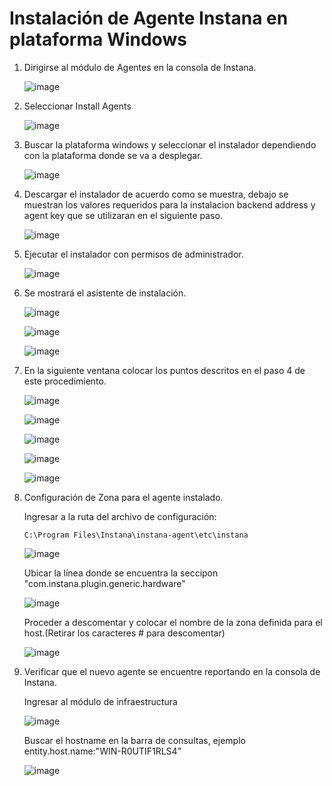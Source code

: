 # Instalación de Agente Instana en plataforma Windows

1. Dirigirse al módulo de Agentes en la consola de Instana.

   ![image](https://github.com/juan-conde-21/Instalacion-Agente-Instana/assets/13276404/14ac8ed5-4346-4256-9c01-0eb3f7d33a5c)


2. Seleccionar Install Agents

   ![image](https://github.com/juan-conde-21/Instalacion-Agente-Instana/assets/13276404/6acee1fb-f4ed-4427-9282-310c2d7ab8be)

3. Buscar la plataforma windows y seleccionar el instalador dependiendo con la plataforma donde se va a desplegar.

   ![image](https://github.com/juan-conde-21/Instalacion-Agente-Instana/assets/13276404/e0161efa-ff5b-4f44-8325-6ac0e06b6b92)

4. Descargar el instalador de acuerdo como se muestra, debajo se muestran los valores requeridos para la instalacion backend address y agent key que se utilizaran en el siguiente paso.
 
   ![image](https://github.com/juan-conde-21/Instalacion-Agente-Instana/assets/13276404/e8d620ad-dbca-4ae0-a4af-cb1a5765cf94)

5. Ejecutar el instalador con permisos de administrador.

   ![image](https://github.com/juan-conde-21/Instalacion-Agente-Instana/assets/13276404/13171c64-bb99-4cba-9c83-174673cb4577)

6. Se mostrará el asistente de instalación.

   ![image](https://github.com/juan-conde-21/Instalacion-Agente-Instana/assets/13276404/69e1a1ae-1411-48ab-b6d9-13009f012f3c)


   ![image](https://github.com/juan-conde-21/Instalacion-Agente-Instana/assets/13276404/35c82eab-d76f-4b94-a374-466c073e7a3f)

   ![image](https://github.com/juan-conde-21/Instalacion-Agente-Instana/assets/13276404/64775970-10c6-4c13-8ce3-da3f105a5305)

7. En la siguiente ventana colocar los puntos descritos en el paso 4 de este procedimiento.

   ![image](https://github.com/juan-conde-21/Instalacion-Agente-Instana/assets/13276404/3c79b7a0-c987-4527-a812-e72b40c1138d)

   ![image](https://github.com/juan-conde-21/Instalacion-Agente-Instana/assets/13276404/8e443592-0dca-41bf-a288-2e25b0cc0514)

   ![image](https://github.com/juan-conde-21/Instalacion-Agente-Instana/assets/13276404/e5badcd4-e936-4626-9a6d-da42109d8de6)

   ![image](https://github.com/juan-conde-21/Instalacion-Agente-Instana/assets/13276404/f16e0d0e-f811-4494-83a8-08cac19b7b11)

   ![image](https://github.com/juan-conde-21/Instalacion-Agente-Instana/assets/13276404/388a420b-9940-4151-a41d-e15b98b18bcc)


8. Configuración de Zona para el agente instalado.

   Ingresar a la ruta del archivo de configuración:
   
       C:\Program Files\Instana\instana-agent\etc\instana

   ![image](https://github.com/juan-conde-21/Instalacion-Agente-Instana/assets/13276404/d33a94fa-6aa7-450b-8f78-36fb5f19fcc8)

   Ubicar la línea donde se encuentra la seccipon "com.instana.plugin.generic.hardware"

   ![image](https://github.com/juan-conde-21/Instalacion-Agente-Instana/assets/13276404/f46aa0b6-2c2d-403d-b973-c57b1d2da165)

   Proceder a descomentar y colocar el nombre de la zona definida para el host.(Retirar los caracteres # para descomentar)

   ![image](https://github.com/juan-conde-21/Instalacion-Agente-Instana/assets/13276404/104f6c0b-fb37-4f70-ab18-71ada9677a5a)

9. Verificar que el nuevo agente se encuentre reportando en la consola de Instana.

   Ingresar al módulo de infraestructura

   ![image](https://github.com/juan-conde-21/Instalacion-Agente-Instana/assets/13276404/f7b72266-d585-4b06-bdd4-12075b2424c9)

   Buscar el hostname en la barra de consultas, ejemplo entity.host.name:"WIN-R0UTIF1RLS4" 

   ![image](https://github.com/juan-conde-21/Instalacion-Agente-Instana/assets/13276404/f4739ed9-e648-4aba-b540-4100ea5b7569)

   




   








